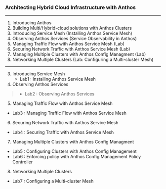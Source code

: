 ### Architecting Hybrid Cloud Infrastructure with Anthos
---
1. Introducing Anthos
2. Building Multi/Hybrid-cloud solutions with Anthos Clusters
3. Introducing Service Mesh (Installing Anthos Service Mesh)
4. Observing Anthos Services (Service Observability in Anthos)
5. Managing Traffic Flow with Anthos Service Mesh (Lab)
6. Securing Network Traffic with Anthos Service Mesh (Lab)
7. Managing Multiple Clusters with Anthos Config Managment (Lab)
8. Networking Multiple Clusters (Lab: Configuring a Multi-cluster Mesh)

---

3. Introducing Service Mesh 
    * Lab1 : Installing Anthos Service Mesh
4. Observing Anthos Services 
  > - Lab2 : Observing Anthos Services
5. Managing Traffic Flow with Anthos Service Mesh
  - Lab3 : Managing Traffic Flow with Anthos Service Mesh
6. Securing Network Traffic with Anthos Service Mesh
  - Lab4 : Securing Traffic with Anthos Service Mesh
7. Managing Multiple Clusters with Anthos Config Managment
  - Lab5 : Configuring Clusters with Anthos Config Management
  - Lab6 : Enforcing policy with Anthos Config Management Policy Controller
8. Networking Multiple Clusters 
  - Lab7 : Configuring a Multi-cluster Mesh